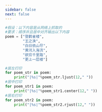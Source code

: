 ```yaml
---
sidebar: false
next: false
---
```

<BlogInfo/>






```python
#假设：以下内容是从网络上抓取的
#要求：顺序并且居中对齐输出以下内容
poem = ["登鹳雀楼",
        "王之涣",
        "白日依山尽",
        "黄河入海流",
        "欲穷千里路",
        "更上一层楼"]

#居左打印
for poem_str in poem:
    print("|%s|"%poem_str.ljust(12," "))
#居中打印
for poem_str1 in poem:
    print("|%s|"%poem_str1.center(12," "))
#居右打印
for poem_str2 in poem:
    print("|%s|"%poem_str2.rjust(12," "))
```






<ActionBox />
        
<style>#top-box {margin-top:0.5rem!important;}</style>